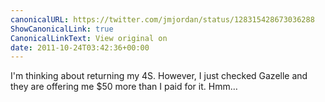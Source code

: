 ```yaml
---
canonicalURL: https://twitter.com/jmjordan/status/128315428673036288
ShowCanonicalLink: true
CanonicalLinkText: View original on
date: 2011-10-24T03:42:36+00:00
---
```

I'm thinking about returning my 4S. However, I just checked Gazelle and they are offering me $50 more than I paid for it. Hmm…